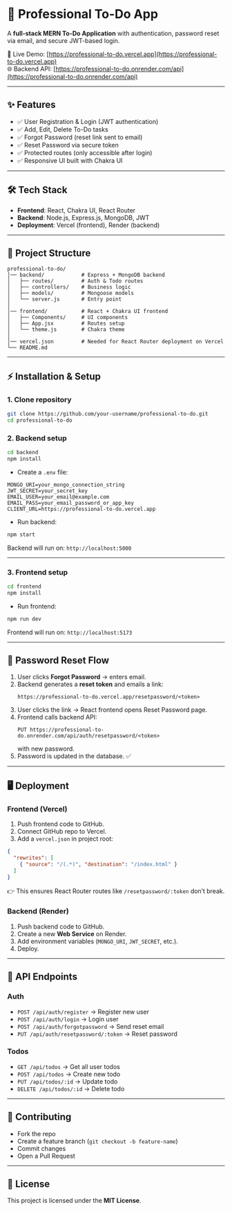 # 📌 Professional To-Do App

A **full-stack MERN To-Do Application** with authentication, password reset via email, and secure JWT-based login.  

🚀 Live Demo: [https://professional-to-do.vercel.app](https://professional-to-do.vercel.app)  
🌐 Backend API: [https://professional-to-do.onrender.com/api](https://professional-to-do.onrender.com/api)

---

## ✨ Features
- ✅ User Registration & Login (JWT authentication)  
- ✅ Add, Edit, Delete To-Do tasks  
- ✅ Forgot Password (reset link sent to email)  
- ✅ Reset Password via secure token  
- ✅ Protected routes (only accessible after login)  
- ✅ Responsive UI built with Chakra UI  

---

## 🛠 Tech Stack
- **Frontend**: React, Chakra UI, React Router  
- **Backend**: Node.js, Express.js, MongoDB, JWT  
- **Deployment**: Vercel (frontend), Render (backend)  

---

## 📂 Project Structure
```
professional-to-do/
│── backend/            # Express + MongoDB backend
│   ├── routes/         # Auth & Todo routes
│   ├── controllers/    # Business logic
│   ├── models/         # Mongoose models
│   └── server.js       # Entry point
│
│── frontend/           # React + Chakra UI frontend
│   ├── Components/     # UI components
│   ├── App.jsx         # Routes setup
│   └── theme.js        # Chakra theme
│
│── vercel.json         # Needed for React Router deployment on Vercel
└── README.md
```

---

## ⚡ Installation & Setup

### 1. Clone repository
```bash
git clone https://github.com/your-username/professional-to-do.git
cd professional-to-do
```

### 2. Backend setup
```bash
cd backend
npm install
```

- Create a `.env` file:
```env
MONGO_URI=your_mongo_connection_string
JWT_SECRET=your_secret_key
EMAIL_USER=your_email@example.com
EMAIL_PASS=your_email_password_or_app_key
CLIENT_URL=https://professional-to-do.vercel.app
```

- Run backend:
```bash
npm start
```

Backend will run on: `http://localhost:5000`

---

### 3. Frontend setup
```bash
cd frontend
npm install
```

- Run frontend:
```bash
npm run dev
```

Frontend will run on: `http://localhost:5173`

---

## 🔑 Password Reset Flow
1. User clicks **Forgot Password** → enters email.  
2. Backend generates a **reset token** and emails a link:  
   ```
   https://professional-to-do.vercel.app/resetpassword/<token>
   ```
3. User clicks the link → React frontend opens Reset Password page.  
4. Frontend calls backend API:  
   ```
   PUT https://professional-to-do.onrender.com/api/auth/resetpassword/<token>
   ```
   with new password.  
5. Password is updated in the database. ✅  

---

## 🖥 Deployment

### Frontend (Vercel)
1. Push frontend code to GitHub.  
2. Connect GitHub repo to Vercel.  
3. Add a `vercel.json` in project root:

```json
{
  "rewrites": [
    { "source": "/(.*)", "destination": "/index.html" }
  ]
}
```

👉 This ensures React Router routes like `/resetpassword/:token` don’t break.  

### Backend (Render)
1. Push backend code to GitHub.  
2. Create a new **Web Service** on Render.  
3. Add environment variables (`MONGO_URI`, `JWT_SECRET`, etc.).  
4. Deploy.  

---

## 📌 API Endpoints

### Auth
- `POST /api/auth/register` → Register new user  
- `POST /api/auth/login` → Login user  
- `POST /api/auth/forgotpassword` → Send reset email  
- `PUT /api/auth/resetpassword/:token` → Reset password  

### Todos
- `GET /api/todos` → Get all user todos  
- `POST /api/todos` → Create new todo  
- `PUT /api/todos/:id` → Update todo  
- `DELETE /api/todos/:id` → Delete todo  

---

## 🙌 Contributing
- Fork the repo  
- Create a feature branch (`git checkout -b feature-name`)  
- Commit changes  
- Open a Pull Request  

---

## 📜 License
This project is licensed under the **MIT License**.  
